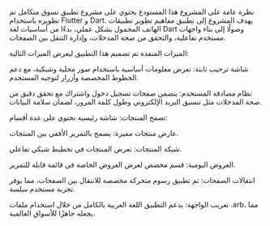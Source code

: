 نظرة عامة على المشروع
هذا المستودع يحتوي على مشروع تطبيق تسوق متكامل تم تطويره باستخدام Flutter و Dart. يهدف المشروع إلى تطبيق مفاهيم تطوير تطبيقات الهاتف المحمول بشكل عملي، بدءًا من أساسيات لغة Dart وصولًا إلى بناء واجهات مستخدم تفاعلية، والتحقق من صحة المدخلات، وإدارة التنقل بين الصفحات.

الميزات المنفذة
تم تصميم هذا التطبيق ليعرض الميزات التالية:

شاشة ترحيب ثابتة: تعرض معلومات أساسية باستخدام صور محلية وشبكية، مع دعم الخطوط المخصصة وأزرار لتوجيه المستخدم.

نظام مصادقة المستخدم: يتضمن صفحات تسجيل دخول واشتراك مع تحقق دقيق من صحة المدخلات مثل تنسيق البريد الإلكتروني وطول كلمة المرور، لضمان سلامة البيانات.

تصفح المنتجات: شاشة رئيسية تحتوي على عدة أقسام:

عارض منتجات مميزة: يسمح بالتمرير الأفقي بين المنتجات.

شبكة المنتجات: تعرض المنتجات في تخطيط شبكي تفاعلي.

العروض اليومية: قسم مخصص لعرض العروض الخاصة في قائمة قابلة للتمرير.

انتقالات الصفحات: تم تطبيق رسوم متحركة مخصصة للانتقال بين الصفحات، مما يوفر تجربة مستخدم سلسة.

تعريب الواجهة: يدعم التطبيق اللغة العربية بالكامل من خلال استخدام ملفات .arb، مما يجعله جاهزًا للأسواق العالمية.